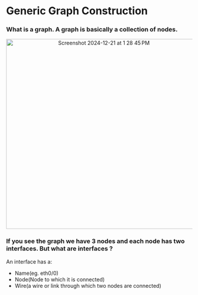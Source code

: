 # Generic Graph Construction 

### What is a graph. A graph is basically a collection of nodes.

      
<p align="center">
  <img width="513" alt="Screenshot 2024-12-21 at 1 28 45 PM" src="https://github.com/user-attachments/assets/d6b33bb0-fe63-48eb-a1ed-9ae6616fb61a" />
</p>

### If you see the graph we have 3 nodes and each node has two interfaces. But what are interfaces ?

An interface has a:
- Name(eg. eth0/0)
- Node(Node to which it is connected)
- Wire(a wire or link through which two nodes are connected)
